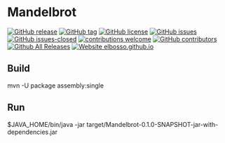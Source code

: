 # Mandelbrot

<!---
[![start with why](https://img.shields.io/badge/start%20with-why%3F-brightgreen.svg?style=flat)](http://www.ted.com/talks/simon_sinek_how_great_leaders_inspire_action)
--->
[![GitHub release](https://img.shields.io/github/release/elbosso/qbrowser/all.svg?maxAge=1)](https://GitHub.com/elbosso/qbrowser/releases/)
[![GitHub tag](https://img.shields.io/github/tag/elbosso/qbrowser.svg)](https://GitHub.com/elbosso/qbrowser/tags/)
[![GitHub license](https://img.shields.io/github/license/elbosso/qbrowser.svg)](https://github.com/elbosso/qbrowser/blob/master/LICENSE)
[![GitHub issues](https://img.shields.io/github/issues/elbosso/qbrowser.svg)](https://GitHub.com/elbosso/qbrowser/issues/)
[![GitHub issues-closed](https://img.shields.io/github/issues-closed/elbosso/qbrowser.svg)](https://GitHub.com/elbosso/qbrowser/issues?q=is%3Aissue+is%3Aclosed)
[![contributions welcome](https://img.shields.io/badge/contributions-welcome-brightgreen.svg?style=flat)](https://github.com/elbosso/qbrowser/issues)
[![GitHub contributors](https://img.shields.io/github/contributors/elbosso/qbrowser.svg)](https://GitHub.com/elbosso/qbrowser/graphs/contributors/)
[![Github All Releases](https://img.shields.io/github/downloads/elbosso/qbrowser/total.svg)](https://github.com/elbosso/qbrowser)
[![Website elbosso.github.io](https://img.shields.io/website-up-down-green-red/https/elbosso.github.io.svg)](https://elbosso.github.io/)

## Build
mvn -U package assembly:single

## Run
$JAVA_HOME/bin/java -jar target/Mandelbrot-0.1.0-SNAPSHOT-jar-with-dependencies.jar
